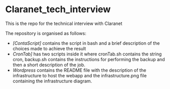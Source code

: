 # Claranet_tech_interview
This is the repo for the technical interview with Claranet

The repository is organised as follows:
<ul>
  <li><em>[ContaScript]</em> contains the script in bash and a brief description of the choices made to achieve the result</li>
  <li><em>CronTab]</em> has two scripts inside it where cronTab.sh contains the string cron, backup.sh contains the instructions for performing the backup and then a short description of the job.</li>
  <li><em>Wordpress</em> contains the README file with the description of the infrastructure to host the webapp and the infrastructure.png file containing the infrastructure diagram.</li>
</ul>

